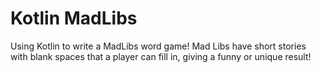 # Kotlin MadLibs

Using Kotlin to write a MadLibs word game! Mad Libs have short stories with blank spaces that a player can fill in, giving a funny or unique result!
